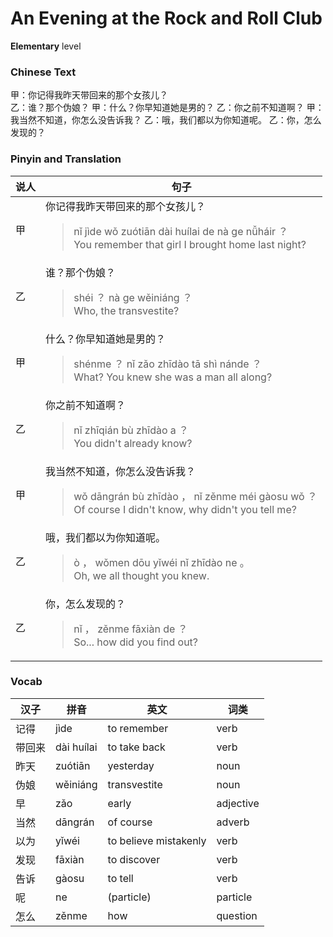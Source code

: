 # An Evening at the Rock and Roll Club
**Elementary** level
### Chinese Text
甲：你记得我昨天带回来的那个女孩儿？<br />乙：谁？那个伪娘？
甲：什么？你早知道她是男的？
乙：你之前不知道啊？
甲：我当然不知道，你怎么没告诉我？
乙：哦，我们都以为你知道呢。
乙：你，怎么发现的？

### Pinyin and Translation
|说人|句子|
|----|----|
|甲|你记得我昨天带回来的那个女孩儿？<blockquote>nǐ jìde wǒ zuótiān dài huílai de nà ge nǚháir ？<br />You remember that girl I brought home last night?</blockquote>|
|乙|谁？那个伪娘？<blockquote>shéi ？ nà ge wěiniáng ？<br />Who, the transvestite?</blockquote>|
|甲|什么？你早知道她是男的？<blockquote>shénme ？ nǐ zǎo zhīdào tā shì nánde ？<br />What? You knew she was a man all along?</blockquote>|
|乙|你之前不知道啊？<blockquote>nǐ zhīqián bù zhīdào a ？<br />You didn't already know?</blockquote>|
|甲|我当然不知道，你怎么没告诉我？<blockquote>wǒ dāngrán bù zhīdào ， nǐ zěnme méi gàosu wǒ ？<br />Of course I didn't know, why didn't you tell me?</blockquote>|
|乙|哦，我们都以为你知道呢。<blockquote>ò ， wǒmen dōu yǐwéi nǐ zhīdào ne 。<br />Oh, we all thought you knew.</blockquote>|
|乙|你，怎么发现的？<blockquote>nǐ ， zěnme fāxiàn de ？<br />So... how did you find out?</blockquote>|
### Vocab
|汉子|拼音|英文|词类|
|----|----|----|----|
|记得|jìde|to remember|verb|
|带回来|dài huílai|to take back|verb|
|昨天|zuótiān|yesterday|noun|
|伪娘|wěiniáng|transvestite|noun|
|早|zǎo|early|adjective|
|当然|dāngrán|of course|adverb|
|以为|yǐwéi|to believe mistakenly|verb|
|发现|fāxiàn|to discover|verb|
|告诉|gàosu|to tell|verb|
|呢|ne|(particle)|particle|
|怎么|zěnme|how|question|